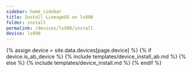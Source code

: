 ```yaml
---
sidebar: home_sidebar
title: Install LineageOS on ls990
folder: install
permalink: /devices/ls990/install
device: ls990
---
```

{% assign device = site.data.devices[page.device] %}
{% if device.is_ab_device %}
{% include templates/device_install_ab.md %}
{% else %}
{% include templates/device_install.md %}
{% endif %}

